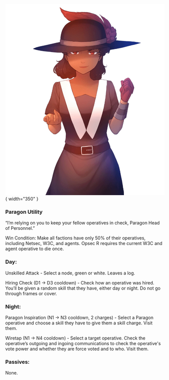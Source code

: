 ![paragonheadofpersonnel.png](Images/paragonheadofpersonnel.png){ width="350" }

### **Paragon Utility**

“I’m relying on you to keep your fellow operatives in check, Paragon Head of Personnel.”

Win Condition: Make all factions have only 50% of their operatives, including Netsec, W3C, and agents. Opsec R requires the current W3C and agent operative to die once.

### **Day:**

Unskilled Attack - Select a node, green or white. Leaves a log.

Hiring Check (D1 -> D3 cooldown) - Check how an operative was hired. You’ll be given a random skill that they have, either day or night. Do not go through frames or cover.

### **Night:**

Paragon Inspiration (N1 -> N3 cooldown, 2 charges) - Select a Paragon operative and choose a skill they have to give them a skill charge. Visit them.

Wiretap (N1 -> N4 cooldown) - Select a target operative. Check the operative’s outgoing and ingoing communications to check the operative's vote power and whether they are force voted and to who. Visit them.

### **Passives:**

None.